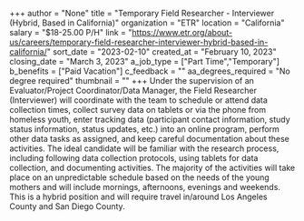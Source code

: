+++
author = "None"
title = "Temporary Field Researcher - Interviewer (Hybrid, Based in California)"
organization = "ETR"
location = "California"
salary = "$18-25.00 P/H"
link = "https://www.etr.org/about-us/careers/temporary-field-researcher-interviewer-hybrid-based-in-california/"
sort_date = "2023-02-10"
created_at = "February 10, 2023"
closing_date = "March 3, 2023"
a_job_type = ["Part Time","Temporary"]
b_benefits = ["Paid Vacation"]
c_feedback = ""
aa_degrees_required = "No degree required"
thumbnail = ""
+++
Under the supervision of an Evaluator/Project Coordinator/Data Manager, the Field Researcher (Interviewer) will coordinate with the team to schedule or attend data collection times, collect survey data on tablets or via the phone from homeless youth, enter tracking data (participant contact information, study status information, status updates, etc.) into an online program, perform other data tasks as assigned, and keep careful documentation about these activities. The ideal candidate will be familiar with the research process, including following data collection protocols, using tablets for data collection, and documenting activities. The majority of the activities will take place on an unpredictable schedule based on the needs of the young mothers and will include mornings, afternoons, evenings and weekends. This is a hybrid position and will require travel in/around Los Angeles County and San Diego County.